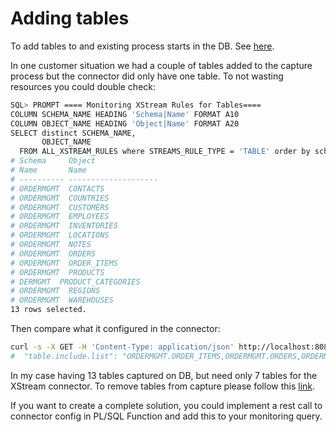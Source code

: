 # Adding tables

To add tables to and existing process starts in the DB. See [here](https://github.com/ora0600/confluent-new-cdc-connector/blob/main/README.md#7-add-new-table).

In one customer situation we had a couple of tables added to the capture process but the connector did only have one table.
To not wasting resources you could double check:

```bash
SQL> PROMPT ==== Monitoring XStream Rules for Tables====
COLUMN SCHEMA_NAME HEADING 'Schema|Name' FORMAT A10
COLUMN OBJECT_NAME HEADING 'Object|Name' FORMAT A20
SELECT distinct SCHEMA_NAME,
       OBJECT_NAME
  FROM ALL_XSTREAM_RULES where STREAMS_RULE_TYPE = 'TABLE' order by schema_name, object_name;
# Schema     Object
# Name       Name
# ---------- --------------------
# ORDERMGMT  CONTACTS
# ORDERMGMT  COUNTRIES
# ORDERMGMT  CUSTOMERS
# ORDERMGMT  EMPLOYEES
# ORDERMGMT  INVENTORIES
# ORDERMGMT  LOCATIONS
# ORDERMGMT  NOTES
# ORDERMGMT  ORDERS
# ORDERMGMT  ORDER_ITEMS
# ORDERMGMT  PRODUCTS
# DERMGMT  PRODUCT_CATEGORIES
# ORDERMGMT  REGIONS
# ORDERMGMT  WAREHOUSES
13 rows selected.
```

Then compare what it configured in the connector:

```bash
curl -s -X GET -H 'Content-Type: application/json' http://localhost:8083/connectors/XSTREAMCDC0/config | jq | grep "table.include.list"
#  "table.include.list": "ORDERMGMT.ORDER_ITEMS,ORDERMGMT.ORDERS,ORDERMGMT.EMPLOYEES,ORDERMGMT.PRODUCTS,ORDERMGMT.CUSTOMERS,ORDERMGMT.INVENTORIES,ORDERMGMT.PRODUCT_CATEGORIES",
```

In my case having 13 tables captured on DB, but need only 7 tables for the XStream connector. To remove tables from capture please follow this [link](https://docs.confluent.io/kafka-connectors/oracle-xstream-cdc-source/current/cp-oracle-xstream-cdc-source-includes/examples.html#remove-tables-from-the-capture-set). 


If you want to create a complete solution, you could implement a rest call to connector config in PL/SQL Function and add this to your monitoring query.
